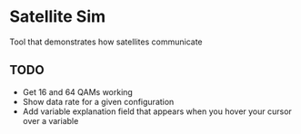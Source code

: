 # Satellite Sim

Tool that demonstrates how satellites communicate

## TODO
* Get 16 and 64 QAMs working
* Show data rate for a given configuration
* Add variable explanation field that appears when you hover your cursor over a variable